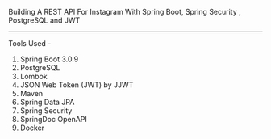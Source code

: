 Building A REST API For Instagram With Spring Boot, Spring Security , PostgreSQL and JWT

-------------------------------
Tools Used -
1. Spring Boot 3.0.9
2. PostgreSQL
3. Lombok
4. JSON Web Token (JWT) by JJWT
5. Maven
6. Spring Data JPA
7. Spring Security
8. SpringDoc OpenAPI
9. Docker
